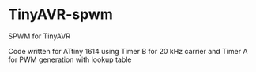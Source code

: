 # TinyAVR-spwm
SPWM for TinyAVR

Code written for ATtiny 1614
using Timer B for 20 kHz carrier and Timer A for PWM generation with lookup table
